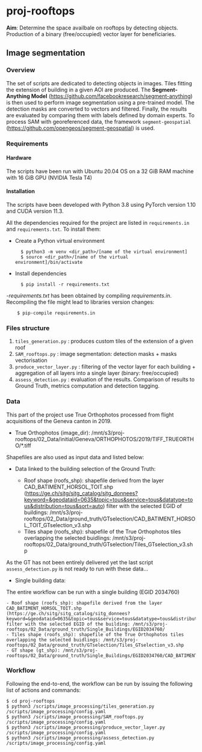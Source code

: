 # proj-rooftops

**Aim**: Determine the space availbale on rooftops by detecting objects. Production of a binary (free/occupied) vector layer for beneficiaries.

## Image segmentation 

### Overview
The set of scripts are dedicated to detecting objects in images. Tiles fitting the extension of building in a given AOI are produced. The **Segment-Anything Model** (https://github.com/facebookresearch/segment-anything) is then used to perform image segmentation using a pre-trained model. The detection masks are converted to vectors and filtered. Finally, the results are evaluated by comparing them with labels defined by domain experts. To process SAM with georeferenced data, the framework `segment-geospatial` (https://github.com/opengeos/segment-geospatial) is used. 

### Requirements

#### Hardware

The scripts have been run with Ubuntu 20.04 OS on a 32 GiB RAM machine with 16 GiB GPU (NVIDIA Tesla T4)

#### Installation

The scripts have been developed with Python 3.8 using PyTorch version 1.10 and CUDA version 11.3.

All the dependencies required for the project are listed in `requirements.in` and `requirements.txt`. To install them:

- Create a Python virtual environment

        $ python3 -m venv <dir_path>/[name of the virtual environment]
        $ source <dir_path>/[name of the virtual environment]/bin/activate

- Install dependencies

        $ pip install -r requirements.txt

-_requirements.txt_ has been obtained by compiling _requirements.in_. Recompiling the file might lead to libraries version changes:

        $ pip-compile requirements.in


### Files structure

1. `tiles_generation.py` : produces custom tiles of the extension of a given roof
2. `SAM_rooftops.py` : image segmentation: detection masks + masks vectorisation
3. `produce_vector_layer.py` : filtering of the vector layer for each building + aggregation of all layers into a single layer (binary: free/occupied)
4. `assess_detection.py` : evaluation of the results. Comparison of results to Ground Truth, metrics computation and detection tagging.

### Data

This part of the project use True Orthophotos processed from flight acquisitions of the Geneva canton in 2019.

- True Orthophotos (image_dir): /mnt/s3/proj-rooftops/02_Data/initial/Geneva/ORTHOPHOTOS/2019/TIFF_TRUEORTHO/*.tiff

Shapefiles are also used as input data and listed below:

- Data linked to the building selection of the Ground Truth:

    - Roof shape (roofs_shp): shapefile derived from the layer CAD_BATIMENT_HORSOL_TOIT.shp (https://ge.ch/sitg/sitg_catalog/sitg_donnees?keyword=&geodataid=0635&topic=tous&service=tous&datatype=tous&distribution=tous&sort=auto) filter with the selected EGID of buildings: /mnt/s3/proj-rooftops/02_Data/ground_truth/GTselection/CAD_BATIMENT_HORSOL_TOIT_GTselection_v3.shp
    - Tiles shape (roofs_shp): shapefile of the True Orthophotos tiles overlapping the selected buidlings: /mnt/s3/proj-rooftops/02_Data/ground_truth/GTselection/Tiles_GTselection_v3.shp

As the GT has not been entirely delivered yet the last script `assess_detection.py` is not ready to run with these data...

- Single building data:

The entire workflow can be run with a single building (EGID 2034760)

    - Roof shape (roofs_shp): shapefile derived from the layer CAD_BATIMENT_HORSOL_TOIT.shp (https://ge.ch/sitg/sitg_catalog/sitg_donnees?keyword=&geodataid=0635&topic=tous&service=tous&datatype=tous&distribution=tous&sort=auto) filter with the selected EGID of the building: /mnt/s3/proj-rooftops/02_Data/ground_truth/Single_Buildings/EGID2034760/
    - Tiles shape (roofs_shp): shapefile of the True Orthophotos tiles overlapping the selected buidlings: /mnt/s3/proj-rooftops/02_Data/ground_truth/GTselection/Tiles_GTselection_v3.shp
    - GT shape (gt_shp): /mnt/s3/proj-rooftops/02_Data/ground_truth/Single_Buildings/EGID2034760/CAD_BATIMENT_HORSOL_TOIT_EGID_2034760.shp


### Workflow

Following the end-to-end, the workflow can be run by issuing the following list of actions and commands:

    $ cd proj-rooftops
    $ python3 /scripts/image_processing/tiles_generation.py /scripts/image_processing/config.yaml
    $ python3 /scripts/image_processing/SAM_rooftops.py /scripts/image_processing/config.yaml
    $ python3 /scripts/image_processing/produce_vector_layer.py /scripts/image_processing/config.yaml
    $ python3 /scripts/image_processing/assess_detection.py /scripts/image_processing/config.yaml